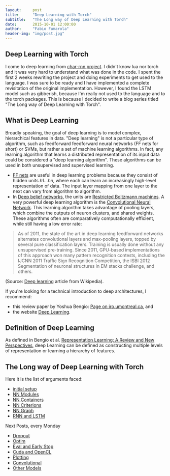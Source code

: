 ```yaml
---
layout:     post
title:      "Deep Learning with Torch"
subtitle:   "The Long way of Deep Learning with Torch"
date:       2015-10-01 12:00:00
author:     "Fabio Fumarola"
header-img: "img/post.jpg"
---
```


## Deep Learning with Torch
I come to deep learning from [char-rnn project](https://github.com/karpathy/char-rnn). I didn't know lua nor torch and it was very hard to understand what was done in the code. I spent the first 2 weeks rewriting the project and doing experiments to get used to the language.
I was sure to be ready and I have implemented a complete revisitation of the original implementation.
However, I found the LSTM model such as gibberish, because I'm really not used to the language and to the torch packages. This is because I decided to write a blog series titled "The Long way of Deep Learning with Torch".

## What is Deep Learning

Broadly speaking, the goal of deep learning is to model complex, hierarchical features in data. "Deep learning" is not a particular type of algorithm, such as feedforward feedforward neural networks (FF nets for short) or SVMs, but rather a set of machine learning algorithms. In fact, any learning algorithm that learns a distributed representation of its input data could be considered a "deep learning algorithm". These algorithms can be used in both unsupervised and supervised learning.

- [FF nets](https://en.wikipedia.org/wiki/Feedforward_neural_network) are useful in deep learning problems because they consist of hidden units *h1…hn*, where each can learn an increasingly high-level representation of data. The input layer mapping from one layer to the next can vary from algorithm to algorithm.
- In [Deep belief networks](http://en.wikipedia.org/wiki/Deep_belief_network), the units are [Restricted Boltzmann machines](http://en.wikipedia.org/wiki/Restricted_Boltzmann_machine). A very powerful deep learning algorithm is the [Convolutional Neural Network](http://en.wikipedia.org/wiki/Convolutional_neural_network). This learning algorithm takes advantage of pooling layers, which combine the outputs of neuron clusters, and shared weights. These algorithms often are comparatively computationally efficient, while still having a low error rate:

> As of 2011, the state of the art in deep learning feedforward networks alternates convolutional layers and max-pooling layers, topped by several pure classification layers. Training is usually done without any unsupervised pre-training. Since 2011, GPU-based implementations of this approach won many pattern recognition contests, including the IJCNN 2011 Traffic Sign Recognition Competition, the ISBI 2012 Segmentation of neuronal structures in EM stacks challenge, and others.

(Source: [Deep learning](http://en.wikipedia.org/wiki/Deep_learning#Deep_learning_in_artificial_neural_networks) article from Wikipedia).

If you're looking for a technical introduction to deep architectures, I recommend:
- this review paper by Yoshua Bengio: [Page on iro.umontreal.ca](http://www.iro.umontreal.ca/~bengioy/papers/ftml.pdf), and
- the website [Deep Learning](http://deeplearning.net/).

## Definition of Deep Learning

As defined in Bengio et al. [Representation Learning: A Review and New
Perspectives](http://arxiv.org/pdf/1206.5538v3.pdf), deep Learning can be defined as constructing multiple levels of representation or learning a hierarchy of features.

## The Long way of Deep Learning with Torch

Here it is the list of arguments faced:

- [initial setup](/2015/10/02/deep_learning_with_torch_step_0_setup/)
- [NN Modules](/2015/10/03/deep_learning_with_torch_step_1_nn_module/)
- [NN Containers](/2015/10/04/deep_learning_with_torch_step_2_nn_containers/)
- [NN Criterions](/2015/10/05/deep_learning_with_torch_step_3_nn_criterions/)
- [NN Graph](/2015/10/07/deep_learning_with_torch_step_4_nngraph/)
- [RNN and LSTM](/2015/10/12/deep_learning_with_torch_step_5_rnn_lstm/)

Next Posts, every Monday

- [Dropout]()
- [Optim]()
- [Eval and Early Stop]()
- [Cuda and OpenCL]()
- [Plotting]()
- [Convolutional]()
- [Other Models]()

